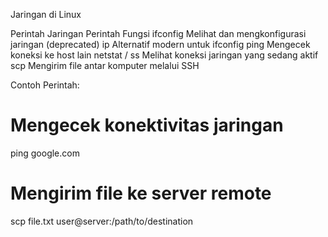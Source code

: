 Jaringan di Linux

Perintah Jaringan
Perintah	    Fungsi
ifconfig	    Melihat dan mengkonfigurasi jaringan (deprecated)
ip	            Alternatif modern untuk ifconfig
ping	        Mengecek koneksi ke host lain
netstat / ss	Melihat koneksi jaringan yang sedang aktif
scp	            Mengirim file antar komputer melalui SSH

Contoh Perintah:

# Mengecek konektivitas jaringan
ping google.com

# Mengirim file ke server remote
scp file.txt user@server:/path/to/destination